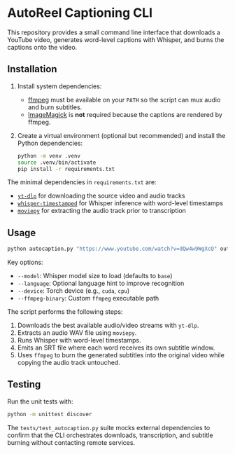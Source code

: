 # AutoReel Captioning CLI

This repository provides a small command line interface that downloads a YouTube video, generates word-level captions with Whisper, and burns the captions onto the video.

## Installation

1. Install system dependencies:
   - [ffmpeg](https://ffmpeg.org/) must be available on your `PATH` so the script can mux audio and burn subtitles.
   - [ImageMagick](https://imagemagick.org/) is **not** required because the captions are rendered by ffmpeg.
2. Create a virtual environment (optional but recommended) and install the Python dependencies:

   ```bash
   python -m venv .venv
   source .venv/bin/activate
   pip install -r requirements.txt
   ```

The minimal dependencies in `requirements.txt` are:

- [`yt-dlp`](https://github.com/yt-dlp/yt-dlp) for downloading the source video and audio tracks
- [`whisper-timestamped`](https://github.com/linto-ai/whisper-timestamped) for Whisper inference with word-level timestamps
- [`moviepy`](https://github.com/Zulko/moviepy) for extracting the audio track prior to transcription

## Usage

```bash
python autocaption.py "https://www.youtube.com/watch?v=dQw4w9WgXcQ" output/captioned.mp4
```

Key options:

- `--model`: Whisper model size to load (defaults to `base`)
- `--language`: Optional language hint to improve recognition
- `--device`: Torch device (e.g., `cuda`, `cpu`)
- `--ffmpeg-binary`: Custom `ffmpeg` executable path

The script performs the following steps:

1. Downloads the best available audio/video streams with `yt-dlp`.
2. Extracts an audio WAV file using `moviepy`.
3. Runs Whisper with word-level timestamps.
4. Emits an SRT file where each word receives its own subtitle window.
5. Uses `ffmpeg` to burn the generated subtitles into the original video while copying the audio track untouched.

## Testing

Run the unit tests with:

```bash
python -m unittest discover
```

The `tests/test_autocaption.py` suite mocks external dependencies to confirm that the CLI orchestrates downloads, transcription, and subtitle burning without contacting remote services.

